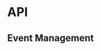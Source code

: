 # API

## Event Management

<!-- ### PubSub

/autodoc src/store.js PubSub


## Store

### Store

/autodoc src/store.js Store -->
